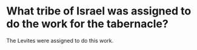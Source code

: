 # What tribe of Israel was assigned to do the work for the tabernacle?

The Levites were assigned to do this work.

